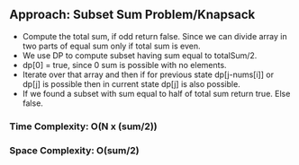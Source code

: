 ## Approach: Subset Sum Problem/Knapsack
* Compute the total sum, if odd return false. Since we can divide array in two parts of equal sum only if total sum is even.
* We use DP to compute subset having sum equal to totalSum/2.
* dp[0] = true, since 0 sum is possible with no elements.
* Iterate over that array and then if for previous state dp[j-nums[i]] or dp[j] is possible then in current state dp[j] is also possible.
* If we found a subset with sum equal to half of total sum return true. Else false.
​
### Time Complexity: O(N x (sum/2))
### Space Complexity: O(sum/2)